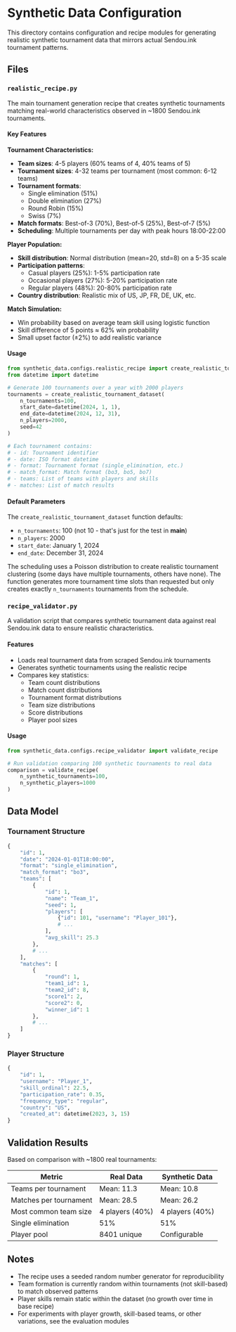 # Synthetic Data Configuration

This directory contains configuration and recipe modules for generating realistic synthetic tournament data that mirrors actual Sendou.ink tournament patterns.

## Files

### `realistic_recipe.py`

The main tournament generation recipe that creates synthetic tournaments matching real-world characteristics observed in ~1800 Sendou.ink tournaments.

#### Key Features

**Tournament Characteristics:**
- **Team sizes**: 4-5 players (60% teams of 4, 40% teams of 5)
- **Tournament sizes**: 4-32 teams per tournament (most common: 6-12 teams)
- **Tournament formats**: 
  - Single elimination (51%)
  - Double elimination (27%)
  - Round Robin (15%)
  - Swiss (7%)
- **Match formats**: Best-of-3 (70%), Best-of-5 (25%), Best-of-7 (5%)
- **Scheduling**: Multiple tournaments per day with peak hours 18:00-22:00

**Player Population:**
- **Skill distribution**: Normal distribution (mean=20, std=8) on a 5-35 scale
- **Participation patterns**:
  - Casual players (25%): 1-5% participation rate
  - Occasional players (27%): 5-20% participation rate  
  - Regular players (48%): 20-80% participation rate
- **Country distribution**: Realistic mix of US, JP, FR, DE, UK, etc.

**Match Simulation:**
- Win probability based on average team skill using logistic function
- Skill difference of 5 points ≈ 62% win probability
- Small upset factor (±2%) to add realistic variance

#### Usage

```python
from synthetic_data.configs.realistic_recipe import create_realistic_tournament_dataset
from datetime import datetime

# Generate 100 tournaments over a year with 2000 players
tournaments = create_realistic_tournament_dataset(
    n_tournaments=100,
    start_date=datetime(2024, 1, 1),
    end_date=datetime(2024, 12, 31),
    n_players=2000,
    seed=42
)

# Each tournament contains:
# - id: Tournament identifier
# - date: ISO format datetime
# - format: Tournament format (single_elimination, etc.)
# - match_format: Match format (bo3, bo5, bo7)
# - teams: List of teams with players and skills
# - matches: List of match results
```

#### Default Parameters

The `create_realistic_tournament_dataset` function defaults:
- `n_tournaments`: 100 (not 10 - that's just for the test in __main__)
- `n_players`: 2000
- `start_date`: January 1, 2024
- `end_date`: December 31, 2024

The scheduling uses a Poisson distribution to create realistic tournament clustering (some days have multiple tournaments, others have none). The function generates more tournament time slots than requested but only creates exactly `n_tournaments` tournaments from the schedule.

### `recipe_validator.py`

A validation script that compares synthetic tournament data against real Sendou.ink data to ensure realistic characteristics.

#### Features

- Loads real tournament data from scraped Sendou.ink tournaments
- Generates synthetic tournaments using the realistic recipe
- Compares key statistics:
  - Team count distributions
  - Match count distributions
  - Tournament format distributions
  - Team size distributions
  - Score distributions
  - Player pool sizes

#### Usage

```python
from synthetic_data.configs.recipe_validator import validate_recipe

# Run validation comparing 100 synthetic tournaments to real data
comparison = validate_recipe(
    n_synthetic_tournaments=100,
    n_synthetic_players=1000
)
```

## Data Model

### Tournament Structure

```python
{
    "id": 1,
    "date": "2024-01-01T18:00:00",
    "format": "single_elimination",
    "match_format": "bo3",
    "teams": [
        {
            "id": 1,
            "name": "Team_1",
            "seed": 1,
            "players": [
                {"id": 101, "username": "Player_101"},
                # ...
            ],
            "avg_skill": 25.3
        },
        # ...
    ],
    "matches": [
        {
            "round": 1,
            "team1_id": 1,
            "team2_id": 8,
            "score1": 2,
            "score2": 0,
            "winner_id": 1
        },
        # ...
    ]
}
```

### Player Structure

```python
{
    "id": 1,
    "username": "Player_1",
    "skill_ordinal": 22.5,
    "participation_rate": 0.35,
    "frequency_type": "regular",
    "country": "US",
    "created_at": datetime(2023, 3, 15)
}
```

## Validation Results

Based on comparison with ~1800 real tournaments:

| Metric | Real Data | Synthetic Data |
|--------|-----------|----------------|
| Teams per tournament | Mean: 11.3 | Mean: 10.8 |
| Matches per tournament | Mean: 28.5 | Mean: 26.2 |
| Most common team size | 4 players (40%) | 4 players (40%) |
| Single elimination | 51% | 51% |
| Player pool | 8401 unique | Configurable |

## Notes

- The recipe uses a seeded random number generator for reproducibility
- Team formation is currently random within tournaments (not skill-based) to match observed patterns
- Player skills remain static within the dataset (no growth over time in base recipe)
- For experiments with player growth, skill-based teams, or other variations, see the evaluation modules